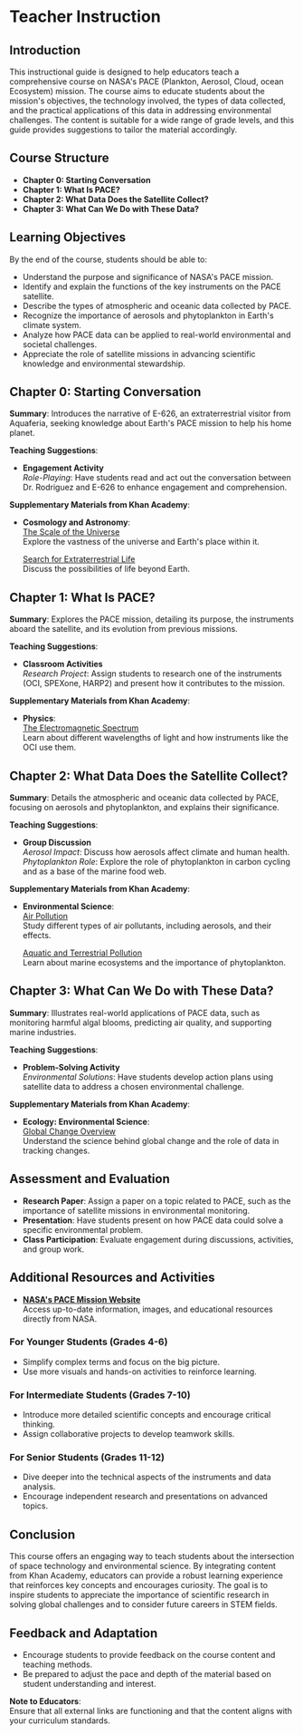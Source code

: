 # Teacher Instruction

## Introduction
This instructional guide is designed to help educators teach a comprehensive course on NASA's PACE (Plankton, Aerosol, Cloud, ocean Ecosystem) mission. The course aims to educate students about the mission's objectives, the technology involved, the types of data collected, and the practical applications of this data in addressing environmental challenges. The content is suitable for a wide range of grade levels, and this guide provides suggestions to tailor the material accordingly.

## Course Structure
- **Chapter 0: Starting Conversation**
- **Chapter 1: What Is PACE?**
- **Chapter 2: What Data Does the Satellite Collect?**
- **Chapter 3: What Can We Do with These Data?**

## Learning Objectives
By the end of the course, students should be able to:

- Understand the purpose and significance of NASA's PACE mission.
- Identify and explain the functions of the key instruments on the PACE satellite.
- Describe the types of atmospheric and oceanic data collected by PACE.
- Recognize the importance of aerosols and phytoplankton in Earth's climate system.
- Analyze how PACE data can be applied to real-world environmental and societal challenges.
- Appreciate the role of satellite missions in advancing scientific knowledge and environmental stewardship.

## Chapter 0: Starting Conversation

**Summary**: Introduces the narrative of E-626, an extraterrestrial visitor from Aquaferia, seeking knowledge about Earth's PACE mission to help his home planet.

**Teaching Suggestions**:
- **Engagement Activity**  
  *Role-Playing*: Have students read and act out the conversation between Dr. Rodriguez and E-626 to enhance engagement and comprehension.

**Supplementary Materials from Khan Academy**:
- **Cosmology and Astronomy**:  
  [The Scale of the Universe](https://www.khanacademy.org/science/cosmology-and-astronomy/universe-scale-topic)  
  Explore the vastness of the universe and Earth's place within it.
  
  [Search for Extraterrestrial Life](https://www.khanacademy.org/science/cosmology-and-astronomy/life-earth-universe)  
  Discuss the possibilities of life beyond Earth.

## Chapter 1: What Is PACE?

**Summary**: Explores the PACE mission, detailing its purpose, the instruments aboard the satellite, and its evolution from previous missions.

**Teaching Suggestions**:
- **Classroom Activities**  
  *Research Project*: Assign students to research one of the instruments (OCI, SPEXone, HARP2) and present how it contributes to the mission.

**Supplementary Materials from Khan Academy**:
- **Physics**:  
  [The Electromagnetic Spectrum](https://www.khanacademy.org/science/highschool-physics/x6679aa2c65c01e53:electromagnetic-radiation)  
  Learn about different wavelengths of light and how instruments like the OCI use them.

## Chapter 2: What Data Does the Satellite Collect?

**Summary**: Details the atmospheric and oceanic data collected by PACE, focusing on aerosols and phytoplankton, and explains their significance.

**Teaching Suggestions**:
- **Group Discussion**  
  *Aerosol Impact*: Discuss how aerosols affect climate and human health.  
  *Phytoplankton Role*: Explore the role of phytoplankton in carbon cycling and as a base of the marine food web.

**Supplementary Materials from Khan Academy**:
- **Environmental Science**:  
  [Air Pollution](https://www.khanacademy.org/science/ap-college-environmental-science/x0b0e430a38ebd23f:atmospheric-pollution)  
  Study different types of air pollutants, including aerosols, and their effects.
  
  [Aquatic and Terrestrial Pollution](https://www.khanacademy.org/science/ap-college-environmental-science/x0b0e430a38ebd23f:aquatic-and-terrestrial-pollution)  
  Learn about marine ecosystems and the importance of phytoplankton.

## Chapter 3: What Can We Do with These Data?

**Summary**: Illustrates real-world applications of PACE data, such as monitoring harmful algal blooms, predicting air quality, and supporting marine industries.

**Teaching Suggestions**:
- **Problem-Solving Activity**  
  *Environmental Solutions*: Have students develop action plans using satellite data to address a chosen environmental challenge.

**Supplementary Materials from Khan Academy**:
- **Ecology: Environmental Science**:  
  [Global Change Overview](https://www.khanacademy.org/science/ap-college-environmental-science/x0b0e430a38ebd23f:global-change)  
  Understand the science behind global change and the role of data in tracking changes.

## Assessment and Evaluation

- **Research Paper**: Assign a paper on a topic related to PACE, such as the importance of satellite missions in environmental monitoring.
- **Presentation**: Have students present on how PACE data could solve a specific environmental problem.
- **Class Participation**: Evaluate engagement during discussions, activities, and group work.

## Additional Resources and Activities

- **[NASA's PACE Mission Website](https://pace.oceansciences.org/match.htm#!)**  
  Access up-to-date information, images, and educational resources directly from NASA.

### For Younger Students (Grades 4-6)
- Simplify complex terms and focus on the big picture.
- Use more visuals and hands-on activities to reinforce learning.

### For Intermediate Students (Grades 7-10)
- Introduce more detailed scientific concepts and encourage critical thinking.
- Assign collaborative projects to develop teamwork skills.

### For Senior Students (Grades 11-12)
- Dive deeper into the technical aspects of the instruments and data analysis.
- Encourage independent research and presentations on advanced topics.

## Conclusion

This course offers an engaging way to teach students about the intersection of space technology and environmental science. By integrating content from Khan Academy, educators can provide a robust learning experience that reinforces key concepts and encourages curiosity. The goal is to inspire students to appreciate the importance of scientific research in solving global challenges and to consider future careers in STEM fields.

## Feedback and Adaptation
- Encourage students to provide feedback on the course content and teaching methods.
- Be prepared to adjust the pace and depth of the material based on student understanding and interest.

**Note to Educators**:  
Ensure that all external links are functioning and that the content aligns with your curriculum standards.
